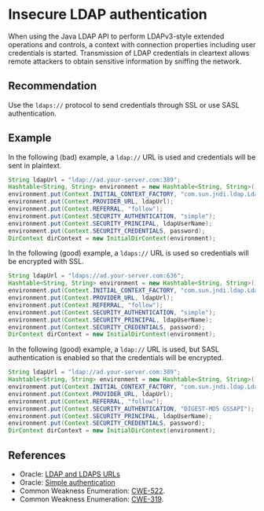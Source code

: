 # Insecure LDAP authentication
When using the Java LDAP API to perform LDAPv3-style extended operations and controls, a context with connection properties including user credentials is started. Transmission of LDAP credentials in cleartext allows remote attackers to obtain sensitive information by sniffing the network.


## Recommendation
Use the `ldaps://` protocol to send credentials through SSL or use SASL authentication.


## Example
In the following (bad) example, a `ldap://` URL is used and credentials will be sent in plaintext.


```java
String ldapUrl = "ldap://ad.your-server.com:389";
Hashtable<String, String> environment = new Hashtable<String, String>();
environment.put(Context.INITIAL_CONTEXT_FACTORY, "com.sun.jndi.ldap.LdapCtxFactory");
environment.put(Context.PROVIDER_URL, ldapUrl);
environment.put(Context.REFERRAL, "follow");
environment.put(Context.SECURITY_AUTHENTICATION, "simple");
environment.put(Context.SECURITY_PRINCIPAL, ldapUserName);
environment.put(Context.SECURITY_CREDENTIALS, password);
DirContext dirContext = new InitialDirContext(environment);

```
In the following (good) example, a `ldaps://` URL is used so credentials will be encrypted with SSL.


```java
String ldapUrl = "ldaps://ad.your-server.com:636";
Hashtable<String, String> environment = new Hashtable<String, String>();
environment.put(Context.INITIAL_CONTEXT_FACTORY, "com.sun.jndi.ldap.LdapCtxFactory");
environment.put(Context.PROVIDER_URL, ldapUrl);
environment.put(Context.REFERRAL, "follow");
environment.put(Context.SECURITY_AUTHENTICATION, "simple");
environment.put(Context.SECURITY_PRINCIPAL, ldapUserName);
environment.put(Context.SECURITY_CREDENTIALS, password);
DirContext dirContext = new InitialDirContext(environment);

```
In the following (good) example, a `ldap://` URL is used, but SASL authentication is enabled so that the credentials will be encrypted.


```java
String ldapUrl = "ldap://ad.your-server.com:389";
Hashtable<String, String> environment = new Hashtable<String, String>();
environment.put(Context.INITIAL_CONTEXT_FACTORY, "com.sun.jndi.ldap.LdapCtxFactory");
environment.put(Context.PROVIDER_URL, ldapUrl);
environment.put(Context.REFERRAL, "follow");
environment.put(Context.SECURITY_AUTHENTICATION, "DIGEST-MD5 GSSAPI");
environment.put(Context.SECURITY_PRINCIPAL, ldapUserName);
environment.put(Context.SECURITY_CREDENTIALS, password);
DirContext dirContext = new InitialDirContext(environment);

```

## References
* Oracle: [LDAP and LDAPS URLs](https://docs.oracle.com/javase/jndi/tutorial/ldap/misc/url.html)
* Oracle: [Simple authentication](https://docs.oracle.com/javase/tutorial/jndi/ldap/simple.html)
* Common Weakness Enumeration: [CWE-522](https://cwe.mitre.org/data/definitions/522.html).
* Common Weakness Enumeration: [CWE-319](https://cwe.mitre.org/data/definitions/319.html).

